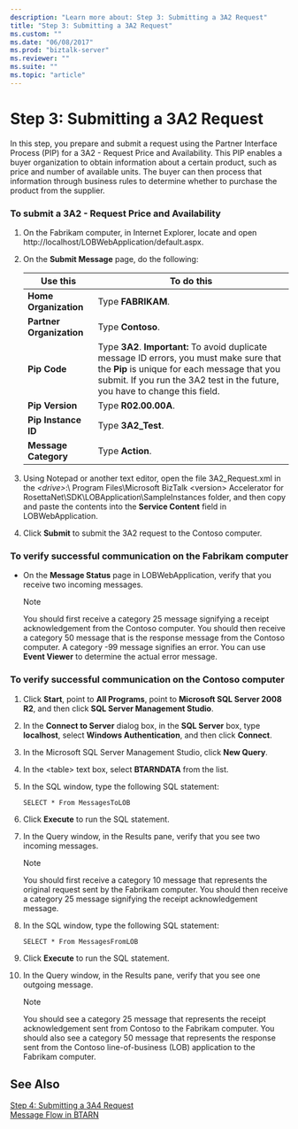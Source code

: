 ```yaml
---
description: "Learn more about: Step 3: Submitting a 3A2 Request"
title: "Step 3: Submitting a 3A2 Request"
ms.custom: ""
ms.date: "06/08/2017"
ms.prod: "biztalk-server"
ms.reviewer: ""
ms.suite: ""
ms.topic: "article"
---
```

# Step 3: Submitting a 3A2 Request
In this step, you prepare and submit a request using the Partner Interface Process (PIP) for a 3A2 - Request Price and Availability. This PIP enables a buyer organization to obtain information about a certain product, such as price and number of available units. The buyer can then process that information through business rules to determine whether to purchase the product from the supplier.  
  
### To submit a 3A2 - Request Price and Availability  
  
1.  On the Fabrikam computer, in Internet Explorer, locate and open http://localhost/LOBWebApplication/default.aspx.  
  
2.  On the **Submit Message** page, do the following:  
  
    |Use this|To do this|  
    |--------------|----------------|  
    |**Home Organization**|Type **FABRIKAM**.|  
    |**Partner Organization**|Type **Contoso**.|  
    |**Pip Code**|Type **3A2**. **Important:**  To avoid duplicate message ID errors, you must make sure that the **Pip** is unique for each message that you submit. If you run the 3A2 test in the future, you have to change this field.|  
    |**Pip Version**|Type **R02.00.00A**.|  
    |**Pip Instance ID**|Type **3A2_Test**.|  
    |**Message Category**|Type **Action**.|  
  
3.  Using Notepad or another text editor, open the file 3A2_Request.xml in the *\<drive\>*:\ Program Files\Microsoft BizTalk \<version\> Accelerator for RosettaNet\SDK\LOBApplication\SampleInstances folder, and then copy and paste the contents into the **Service Content** field in LOBWebApplication.  
  
4.  Click **Submit** to submit the 3A2 request to the Contoso computer.  
  
### To verify successful communication on the Fabrikam computer  
  
-   On the **Message Status** page in LOBWebApplication, verify that you receive two incoming messages.  
  
    > [!NOTE]
    >  You should first receive a category 25 message signifying a receipt acknowledgement from the Contoso computer. You should then receive a category 50 message that is the response message from the Contoso computer. A category -99 message signifies an error. You can use **Event Viewer** to determine the actual error message.  
  
### To verify successful communication on the Contoso computer  
  
1.  Click **Start**, point to **All Programs**, point to **Microsoft SQL Server 2008 R2**, and then click **SQL Server Management Studio**.  
  
2.  In the **Connect to Server** dialog box, in the **SQL Server** box, type **localhost**, select **Windows Authentication**, and then click **Connect**.  
  
3.  In the Microsoft SQL Server Management Studio, click **New Query**.  
  
4.  In the \<table\> text box, select **BTARNDATA** from the list.  
  
5.  In the SQL window, type the following SQL statement:  
  
    ```  
    SELECT * From MessagesToLOB  
    ```  
  
6.  Click **Execute** to run the SQL statement.  
  
7.  In the Query window, in the Results pane, verify that you see two incoming messages.  
  
    > [!NOTE]
    >  You should first receive a category 10 message that represents the original request sent by the Fabrikam computer. You should then receive a category 25 message signifying the receipt acknowledgement message.  
  
8.  In the SQL window, type the following SQL statement:  
  
    ```  
    SELECT * From MessagesFromLOB  
    ```  
  
9. Click **Execute** to run the SQL statement.  
  
10. In the Query window, in the Results pane, verify that you see one outgoing message.  
  
    > [!NOTE]
    >  You should see a category 25 message that represents the receipt acknowledgement sent from Contoso to the Fabrikam computer. You should also see a category 50 message that represents the response sent from the Contoso line-of-business (LOB) application to the Fabrikam computer.  
  
## See Also  
 [Step 4: Submitting a 3A4 Request](../../adapters-and-accelerators/accelerator-rosettanet/step-4-submitting-a-3a4-request.md)   
 [Message Flow in BTARN](../../adapters-and-accelerators/accelerator-rosettanet/message-flow-in-btarn.md)
